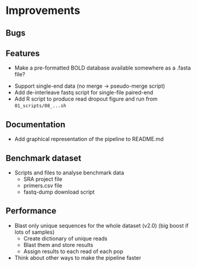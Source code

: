 # Improvements

## Bugs

## Features
+ Make a pre-formatted BOLD database available somewhere as a .fasta file?
- Support single-end data (no merge -> pseudo-merge script)
- Add de-interleave fastq script for single-file paired-end
- Add R script to produce read dropout figure and run from `01_scripts/08_...sh`

## Documentation
+ Add graphical representation of the pipeline to README.md

## Benchmark dataset
- Scripts and files to analyse benchmark data
  - SRA project file
  - primers.csv file
  - fastq-dump download script

## Performance
- Blast only unique sequences for the whole dataset (v2.0)
  (big boost if lots of samples)
  - Create dictionary of unique reads
  - Blast them and store results
  - Assign results to each read of each pop
- Think about other ways to make the pipeline faster
